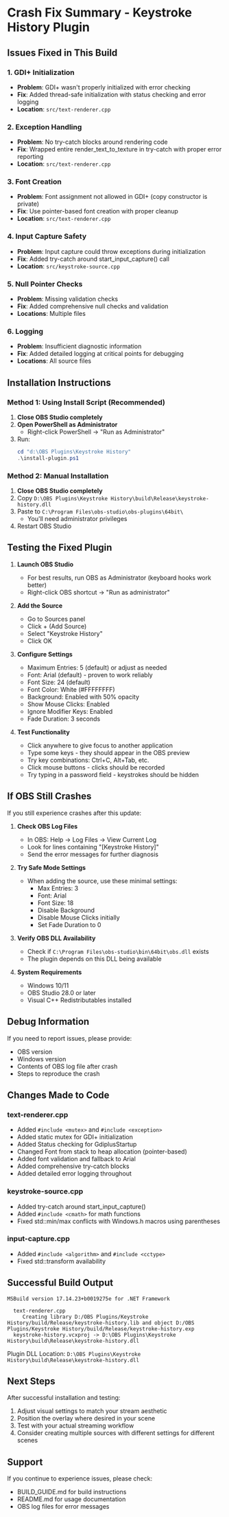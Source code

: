 # Crash Fix Summary - Keystroke History Plugin

## Issues Fixed in This Build

### 1. GDI+ Initialization
- **Problem**: GDI+ wasn't properly initialized with error checking
- **Fix**: Added thread-safe initialization with status checking and error logging
- **Location**: `src/text-renderer.cpp`

### 2. Exception Handling
- **Problem**: No try-catch blocks around rendering code
- **Fix**: Wrapped entire render_text_to_texture in try-catch with proper error reporting
- **Location**: `src/text-renderer.cpp`

### 3. Font Creation
- **Problem**: Font assignment not allowed in GDI+ (copy constructor is private)
- **Fix**: Use pointer-based font creation with proper cleanup
- **Location**: `src/text-renderer.cpp`

### 4. Input Capture Safety
- **Problem**: Input capture could throw exceptions during initialization
- **Fix**: Added try-catch around start_input_capture() call
- **Location**: `src/keystroke-source.cpp`

### 5. Null Pointer Checks
- **Problem**: Missing validation checks
- **Fix**: Added comprehensive null checks and validation
- **Locations**: Multiple files

### 6. Logging
- **Problem**: Insufficient diagnostic information
- **Fix**: Added detailed logging at critical points for debugging
- **Locations**: All source files

## Installation Instructions

### Method 1: Using Install Script (Recommended)
1. **Close OBS Studio completely**
2. **Open PowerShell as Administrator**
   - Right-click PowerShell → "Run as Administrator"
3. Run:
   ```powershell
   cd "d:\OBS Plugins\Keystroke History"
   .\install-plugin.ps1
   ```

### Method 2: Manual Installation
1. **Close OBS Studio completely**
2. Copy `D:\OBS Plugins\Keystroke History\build\Release\keystroke-history.dll`
3. Paste to `C:\Program Files\obs-studio\obs-plugins\64bit\`
   - You'll need administrator privileges
4. Restart OBS Studio

## Testing the Fixed Plugin

1. **Launch OBS Studio**
   - For best results, run OBS as Administrator (keyboard hooks work better)
   - Right-click OBS shortcut → "Run as administrator"

2. **Add the Source**
   - Go to Sources panel
   - Click + (Add Source)
   - Select "Keystroke History"
   - Click OK

3. **Configure Settings**
   - Maximum Entries: 5 (default) or adjust as needed
   - Font: Arial (default) - proven to work reliably
   - Font Size: 24 (default)
   - Font Color: White (#FFFFFFFF)
   - Background: Enabled with 50% opacity
   - Show Mouse Clicks: Enabled
   - Ignore Modifier Keys: Enabled
   - Fade Duration: 3 seconds

4. **Test Functionality**
   - Click anywhere to give focus to another application
   - Type some keys - they should appear in the OBS preview
   - Try key combinations: Ctrl+C, Alt+Tab, etc.
   - Click mouse buttons - clicks should be recorded
   - Try typing in a password field - keystrokes should be hidden

## If OBS Still Crashes

If you still experience crashes after this update:

1. **Check OBS Log Files**
   - In OBS: Help → Log Files → View Current Log
   - Look for lines containing "[Keystroke History]"
   - Send the error messages for further diagnosis

2. **Try Safe Mode Settings**
   - When adding the source, use these minimal settings:
     - Max Entries: 3
     - Font: Arial
     - Font Size: 18
     - Disable Background
     - Disable Mouse Clicks initially
     - Set Fade Duration to 0

3. **Verify OBS DLL Availability**
   - Check if `C:\Program Files\obs-studio\bin\64bit\obs.dll` exists
   - The plugin depends on this DLL being available

4. **System Requirements**
   - Windows 10/11
   - OBS Studio 28.0 or later
   - Visual C++ Redistributables installed

## Debug Information

If you need to report issues, please provide:
- OBS version
- Windows version  
- Contents of OBS log file after crash
- Steps to reproduce the crash

## Changes Made to Code

### text-renderer.cpp
- Added `#include <mutex>` and `#include <exception>`
- Added static mutex for GDI+ initialization
- Added Status checking for GdiplusStartup
- Changed Font from stack to heap allocation (pointer-based)
- Added font validation and fallback to Arial
- Added comprehensive try-catch blocks
- Added detailed error logging throughout

### keystroke-source.cpp
- Added try-catch around start_input_capture()
- Added `#include <cmath>` for math functions
- Fixed std::min/max conflicts with Windows.h macros using parentheses

### input-capture.cpp
- Added `#include <algorithm>` and `#include <cctype>`
- Fixed std::transform availability

## Successful Build Output

```
MSBuild version 17.14.23+b0019275e for .NET Framework

  text-renderer.cpp
     Creating library D:/OBS Plugins/Keystroke History/build/Release/keystroke-history.lib and object D:/OBS Plugins/Keystroke History/build/Release/keystroke-history.exp
  keystroke-history.vcxproj -> D:\OBS Plugins\Keystroke History\build\Release\keystroke-history.dll
```

Plugin DLL Location: `D:\OBS Plugins\Keystroke History\build\Release\keystroke-history.dll`

## Next Steps

After successful installation and testing:
1. Adjust visual settings to match your stream aesthetic
2. Position the overlay where desired in your scene
3. Test with your actual streaming workflow
4. Consider creating multiple sources with different settings for different scenes

## Support

If you continue to experience issues, please check:
- BUILD_GUIDE.md for build instructions
- README.md for usage documentation
- OBS log files for error messages

